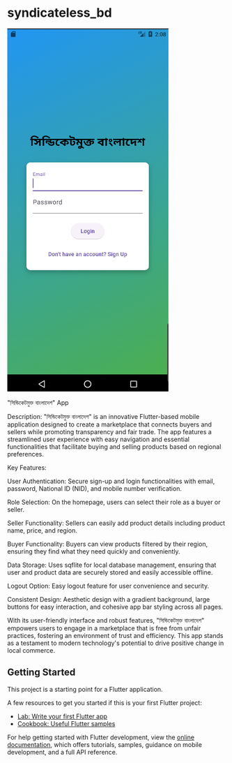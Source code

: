 # syndicateless_bd


![screenshot](assets/app.png)

"সিন্ডিকেটমুক্ত বাংলাদেশ" App

Description: "সিন্ডিকেটমুক্ত বাংলাদেশ" is an innovative Flutter-based mobile application designed to create a marketplace that connects buyers and sellers while promoting transparency and fair trade. The app features a streamlined user experience with easy navigation and essential functionalities that facilitate buying and selling products based on regional preferences.

Key Features:

User Authentication: Secure sign-up and login functionalities with email, password, National ID (NID), and mobile number verification.

Role Selection: On the homepage, users can select their role as a buyer or seller.

Seller Functionality: Sellers can easily add product details including product name, price, and region.

Buyer Functionality: Buyers can view products filtered by their region, ensuring they find what they need quickly and conveniently.

Data Storage: Uses sqflite for local database management, ensuring that user and product data are securely stored and easily accessible offline.

Logout Option: Easy logout feature for user convenience and security.

Consistent Design: Aesthetic design with a gradient background, large buttons for easy interaction, and cohesive app bar styling across all pages.

With its user-friendly interface and robust features, "সিন্ডিকেটমুক্ত বাংলাদেশ" empowers users to engage in a marketplace that is free from unfair practices, fostering an environment of trust and efficiency. This app stands as a testament to modern technology's potential to drive positive change in local commerce.

## Getting Started

This project is a starting point for a Flutter application.

A few resources to get you started if this is your first Flutter project:

- [Lab: Write your first Flutter app](https://docs.flutter.dev/get-started/codelab)
- [Cookbook: Useful Flutter samples](https://docs.flutter.dev/cookbook)

For help getting started with Flutter development, view the
[online documentation](https://docs.flutter.dev/), which offers tutorials,
samples, guidance on mobile development, and a full API reference.

